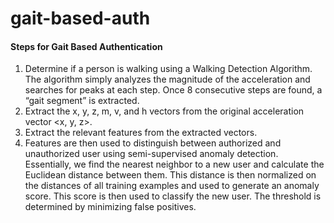 # gait-based-auth

#### Steps for Gait Based Authentication
1. Determine if a person is walking using a Walking Detection Algorithm. The algorithm simply analyzes the magnitude of the acceleration and searches for peaks at each step. Once 8 consecutive steps are found, a “gait segment” is extracted.
2. Extract the x, y, z, m, v, and h vectors from the original acceleration vector <x, y, z>.
3. Extract the relevant features from the extracted vectors.
4. Features are then used to distinguish between authorized and unauthorized user using semi-supervised anomaly detection. Essentially, we find the nearest neighbor to a new user and calculate    the Euclidean distance between them. This distance is then normalized on the distances of all training examples and used to generate an anomaly score. This score is then used to classify the new user. The threshold is determined by minimizing false positives. 
